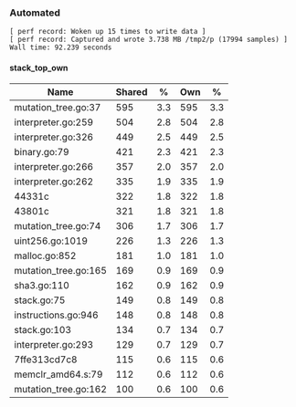 ### Automated

```
[ perf record: Woken up 15 times to write data ]
[ perf record: Captured and wrote 3.738 MB /tmp2/p (17994 samples) ]
Wall time: 92.239 seconds
```

#### stack_top_own

Name                                                | Shared |   %   | Own |   %
----------------------------------------------------|--------|-------|-----|------
mutation_tree.go:37                                 |    595 |   3.3 | 595 |   3.3
interpreter.go:259                                  |    504 |   2.8 | 504 |   2.8
interpreter.go:326                                  |    449 |   2.5 | 449 |   2.5
binary.go:79                                        |    421 |   2.3 | 421 |   2.3
interpreter.go:266                                  |    357 |   2.0 | 357 |   2.0
interpreter.go:262                                  |    335 |   1.9 | 335 |   1.9
44331c                                              |    322 |   1.8 | 322 |   1.8
43801c                                              |    321 |   1.8 | 321 |   1.8
mutation_tree.go:74                                 |    306 |   1.7 | 306 |   1.7
uint256.go:1019                                     |    226 |   1.3 | 226 |   1.3
malloc.go:852                                       |    181 |   1.0 | 181 |   1.0
mutation_tree.go:165                                |    169 |   0.9 | 169 |   0.9
sha3.go:110                                         |    162 |   0.9 | 162 |   0.9
stack.go:75                                         |    149 |   0.8 | 149 |   0.8
instructions.go:946                                 |    148 |   0.8 | 148 |   0.8
stack.go:103                                        |    134 |   0.7 | 134 |   0.7
interpreter.go:293                                  |    129 |   0.7 | 129 |   0.7
7ffe313cd7c8                                        |    115 |   0.6 | 115 |   0.6
memclr_amd64.s:79                                   |    112 |   0.6 | 112 |   0.6
mutation_tree.go:162                                |    100 |   0.6 | 100 |   0.6

